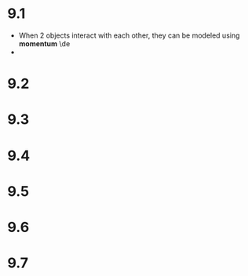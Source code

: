 # 9.1
- When 2 objects interact with each other, they can be modeled using **momentum** \de
- 
# 9.2
# 9.3
# 9.4
# 9.5
# 9.6
# 9.7